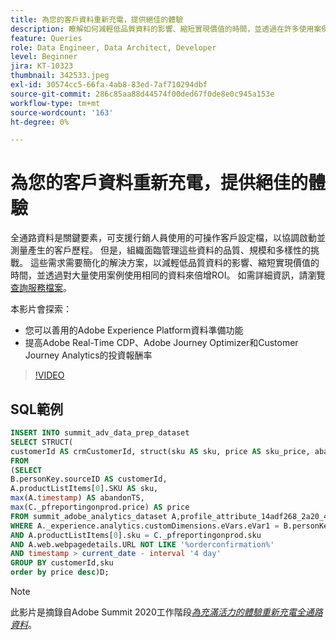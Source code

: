 ```yaml
---
title: 為您的客戶資料重新充電，提供絕佳的體驗
description: 瞭解如何減輕低品質資料的影響、縮短實現價值的時間，並透過在許多使用案例中使用相同的資料來倍增ROI。
feature: Queries
role: Data Engineer, Data Architect, Developer
level: Beginner
jira: KT-10323
thumbnail: 342533.jpeg
exl-id: 30574cc5-66fa-4ab8-83ed-7af710294dbf
source-git-commit: 286c85aa88d44574f00ded67f0de8e0c945a153e
workflow-type: tm+mt
source-wordcount: '163'
ht-degree: 0%

---
```


# 為您的客戶資料重新充電，提供絕佳的體驗

全通路資料是關鍵要素，可支援行銷人員使用的可操作客戶設定檔，以協調啟動並測量產生的客戶歷程。 但是，組織面臨管理這些資料的品質、規模和多樣性的挑戰。 這些需求需要簡化的解決方案，以減輕低品質資料的影響、縮短實現價值的時間，並透過對大量使用案例使用相同的資料來倍增ROI。
如需詳細資訊，請瀏覽[查詢服務檔案](https://experienceleague.adobe.com/docs/experience-platform/query/home.html?lang=zh-Hant)。

本影片會探索：

* 您可以善用的Adobe Experience Platform資料準備功能
* 提高Adobe Real-Time CDP、Adobe Journey Optimizer和Customer Journey Analytics的投資報酬率

>[!VIDEO](https://video.tv.adobe.com/v/3454957?learn=on&enablevpops&captions=chi_hant)

## SQL範例

```sql
INSERT INTO summit_adv_data_prep_dataset
SELECT STRUCT(
customerId AS crmCustomerId, struct(sku AS sku, price AS sku_price, abandonTS AS abandonTS) AS abandonBrowse) AS _pfreportingonprod
FROM
(SELECT
B.personKey.sourceID AS customerId,
A.productListItems[0].SKU AS sku,
max(A.timestamp) AS abandonTS,
max(C._pfreportingonprod.price) AS price
FROM summit_adobe_analytics_dataset A,profile_attribute_14adf268_2a20_4dee_bee6_a6b0e34616a9 B,summit_product_dataset C
WHERE A._experience.analytics.customDimensions.eVars.eVar1 = B.personKey.sourceID
AND A.productListItems[0].sku = C._pfreportingonprod.sku
AND A.web.webpagedetails.URL NOT LIKE '%orderconfirmation%'
AND timestamp > current_date - interval '4 day'
GROUP BY customerId,sku
order by price desc)D;
```

>[!NOTE]
>
>此影片是摘錄自Adobe Summit 2020工作階段&#x200B;*[為充滿活力的體驗重新充電全通路資料](https://business.adobe.com/summit/2022/sessions/recharging-omnichannel-data-for-electrifying-exper-s409.html)*。
